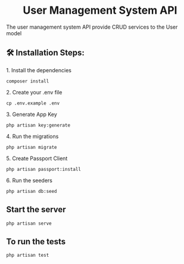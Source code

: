 <h1 align="center" id="title">User Management System API</h1>

<p id="description">The user management system API provide CRUD services to the User model</p>

<h2>🛠️ Installation Steps:</h2>

<p>1. Install the dependencies</p>

```
composer install
```

<p>2. Create your .env file</p>

```
cp .env.example .env
```

<p>3. Generate App Key</p>

```
php artisan key:generate
```

<p>4. Run the migrations</p>

```
php artisan migrate
```

<p>5. Create Passport Client</p>

```
php artisan passport:install
```

<p>6. Run the seeders</p>

```
php artisan db:seed
```

<h2> Start the server </h2>

```
php artisan serve
```

<h2> To run the tests </h2>

```
php artisan test
```
